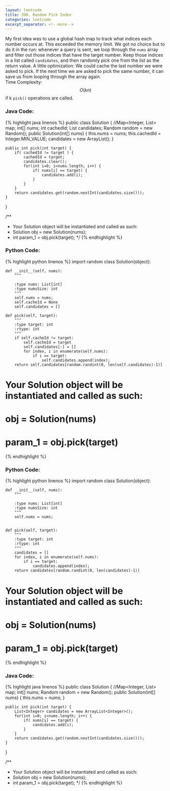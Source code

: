 ```yaml
---
layout: leetcode
title: 398. Random Pick Index
categories: leetcode
excerpt_separator: <!--more-->
---
```

My first idea was to use a global hash map to track what indices each number occurs at. This exceeded the memory limit.
We got no choice but to do it in the run: whenever a query is sent, we loop through the `nums` array and filter out those indices that have the target number. Keep those indices in a list called `candidates`, and then randomly pick one from the list as the return value.
A little optimization: We could cache the last number we were asked to pick. If the next time we are asked to pick the same number, it can save us from looping through the array again.  
Time Complexity: $$O(kn)$$ if k `pick()` operations are called.
<!--more-->
### Java Code:
{% highlight java linenos %}
public class Solution {
    //Map<Integer, List<Integer>> map;
    int[] nums;
    int cachedId;
    List<Integer> candidates;
    Random random = new Random();
    public Solution(int[] nums) {
        this.nums = nums;
        this.cachedId = Integer.MIN_VALUE;
        candidates = new ArrayList<Integer>();
    }
    
    public int pick(int target) {
        if( cachedId != target ) {
            cachedId = target;
            candidates.clear();
            for(int i=0; i<nums.length; i++) {
                if( nums[i] == target) {
                    candidates.add(i);
                }
            }
        }
        return candidates.get(random.nextInt(candidates.size()));
    }
}

/**
 * Your Solution object will be instantiated and called as such:
 * Solution obj = new Solution(nums);
 * int param_1 = obj.pick(target);
 */
{% endhighlight %}
### Python Code:
{% highlight python linenos %}
import random
class Solution(object):

    def __init__(self, nums):
        """
        
        :type nums: List[int]
        :type numsSize: int
        """
        self.nums = nums;
        self.cacheId = None
        self.candidates = []

    def pick(self, target):
        """
        :type target: int
        :rtype: int
        """
        if self.cacheId != target:
            self.cacheId = target
            self.candidates[:] = []
            for index, i in enumerate(self.nums):
                if i == target:
                    self.candidates.append(index);
        return self.candidates[random.randint(0, len(self.candidates)-1)]


# Your Solution object will be instantiated and called as such:
# obj = Solution(nums)
# param_1 = obj.pick(target)
{% endhighlight %}
### Python Code:
{% highlight python linenos %}
import random
class Solution(object):

    def __init__(self, nums):
        """
        
        :type nums: List[int]
        :type numsSize: int
        """
        self.nums = nums;
        

    def pick(self, target):
        """
        :type target: int
        :rtype: int
        """
        candidates = []
        for index, i in enumerate(self.nums):
            if i == target:
                candidates.append(index);
        return candidates[random.randint(0, len(candidates)-1)]


# Your Solution object will be instantiated and called as such:
# obj = Solution(nums)
# param_1 = obj.pick(target)
{% endhighlight %}
### Java Code:
{% highlight java linenos %}
public class Solution {
    //Map<Integer, List<Integer>> map;
    int[] nums;
    Random random = new Random();
    public Solution(int[] nums) {
        this.nums = nums;
    }
    
    public int pick(int target) {
        List<Integer> candidates = new ArrayList<Integer>();
        for(int i=0; i<nums.length; i++) {
            if( nums[i] == target) {
                candidates.add(i);
            }
        }
        return candidates.get(random.nextInt(candidates.size()));
    }
}

/**
 * Your Solution object will be instantiated and called as such:
 * Solution obj = new Solution(nums);
 * int param_1 = obj.pick(target);
 */
{% endhighlight %}
